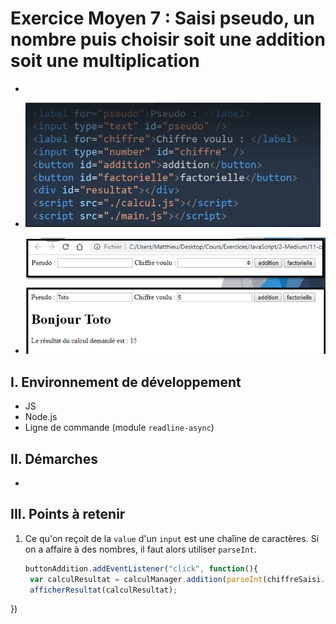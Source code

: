 # Exercice Moyen 7 : Saisi pseudo, un nombre puis choisir soit une addition soit une multiplication

-  
  
- ![capture exo7](ex7a.png)
- ![capture exo7](ex7b.png)

## I. Environnement de développement

* JS
* Node.js
* Ligne de commande (module `readline-async`)

## II. Démarches
- 


## III. Points à retenir

1. Ce qu'on reçoit de la `value` d'un `input` est une chaîine de caractères. Si on a affaire à des nombres, il faut alors utiliser `parseInt`.
   ```js
   buttonAddition.addEventListener("click", function(){
    var calculResultat = calculManager.addition(parseInt(chiffreSaisi.value));
    afficherResultat(calculResultat);
})
   ```